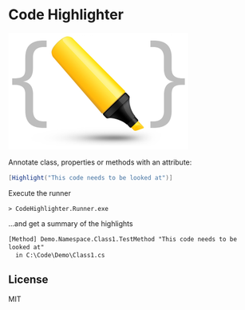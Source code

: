 # Code Highlighter

![](Images/Logo.png)

Annotate class, properties or methods with an attribute:

```c#
[Highlight("This code needs to be looked at")]
```

Execute the runner

```
> CodeHighlighter.Runner.exe
```

...and get a summary of the highlights

```text
[Method] Demo.Namespace.Class1.TestMethod "This code needs to be looked at"
  in C:\Code\Demo\Class1.cs
```

## License

MIT
